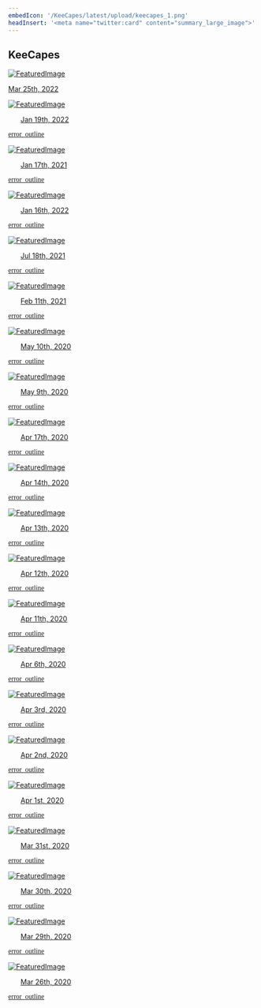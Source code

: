 ```yaml
---
embedIcon: '/KeeCapes/latest/upload/keecapes_1.png'
headInsert: '<meta name="twitter:card" content="summary_large_image">'
---
```

## KeeCapes
<div class="home-content-container"><a class="home-content-image" href="./03252022"><img src="./03252022/upload/keecapes_1.png" onerror="this.src='/assets/images/featuredimage.png'" alt="FeaturedImage"><p>Mar 25th, 2022</p></a><a class="home-content-image" href="./01192022"><img src="./01192022/upload/keecapes_1.png" onerror="this.src='/assets/images/featuredimage.png'" alt="FeaturedImage"><p style="padding-left: 25px;">Jan 19th, 2022</p><p style="background: transparent;font-family: 'Material Icons';">error_outline</p></a><a class="home-content-image" href="./01172022"><img src="./01172022/upload/keecapes_1.png" onerror="this.src='/assets/images/featuredimage.png'" alt="FeaturedImage"><p style="padding-left: 25px;">Jan 17th, 2021</p><p style="background: transparent;font-family: 'Material Icons';">error_outline</p></a><a class="home-content-image" href="./01162022"><img src="./01162022/upload/keecapes_1.png" onerror="this.src='/assets/images/featuredimage.png'" alt="FeaturedImage"><p style="padding-left: 25px;">Jan 16th, 2022</p><p style="background: transparent;font-family: 'Material Icons';">error_outline</p></a><a class="home-content-image" href="./07182021"><img src="./07182021/upload/keecapes_1.png" onerror="this.src='/assets/images/featuredimage.png'" alt="FeaturedImage"><p style="padding-left: 25px;">Jul 18th, 2021</p><p style="background: transparent;font-family: 'Material Icons';">error_outline</p></a><a class="home-content-image" href="./02112021"><img src="./02112021/upload/keecapes_1.png" onerror="this.src='/assets/images/featuredimage.png'" alt="FeaturedImage"><p style="padding-left: 25px;">Feb 11th, 2021</p><p style="background: transparent;font-family: 'Material Icons';">error_outline</p></a><a class="home-content-image" href="./05102020"><img src="./05102020/upload/keecapes_1.png" onerror="this.src='/assets/images/featuredimage.png'" alt="FeaturedImage"><p style="padding-left: 25px;">May 10th, 2020</p><p style="background: transparent;font-family: 'Material Icons';">error_outline</p></a><a class="home-content-image" href="./05092020"><img src="./05092020/upload/keecapes_1.png" onerror="this.src='/assets/images/featuredimage.png'" alt="FeaturedImage"><p style="padding-left: 25px;">May 9th, 2020</p><p style="background: transparent;font-family: 'Material Icons';">error_outline</p></a><a class="home-content-image" href="./04172020"><img src="./04172020/upload/keecapes_1.png" onerror="this.src='/assets/images/featuredimage.png'" alt="FeaturedImage"><p style="padding-left: 25px;">Apr 17th, 2020</p><p style="background: transparent;font-family: 'Material Icons';">error_outline</p></a><a class="home-content-image" href="./04142020"><img src="./04142020/upload/keecapes_1.png" onerror="this.src='/assets/images/featuredimage.png'" alt="FeaturedImage"><p style="padding-left: 25px;">Apr 14th, 2020</p><p style="background: transparent;font-family: 'Material Icons';">error_outline</p></a><a class="home-content-image" href="./04132020"><img src="./04132020/upload/keecapes_1.png" onerror="this.src='/assets/images/featuredimage.png'" alt="FeaturedImage"><p style="padding-left: 25px;">Apr 13th, 2020</p><p style="background: transparent;font-family: 'Material Icons';">error_outline</p></a><a class="home-content-image" href="./04122020"><img src="./04122020/upload/keecapes_1.png" onerror="this.src='/assets/images/featuredimage.png'" alt="FeaturedImage"><p style="padding-left: 25px;">Apr 12th, 2020</p><p style="background: transparent;font-family: 'Material Icons';">error_outline</p></a><a class="home-content-image" href="./04112020"><img src="./04112020/upload/keecapes_1.png" onerror="this.src='/assets/images/featuredimage.png'" alt="FeaturedImage"><p style="padding-left: 25px;">Apr 11th, 2020</p><p style="background: transparent;font-family: 'Material Icons';">error_outline</p></a><a class="home-content-image" href="./04062020"><img src="./04062020/upload/keecapes_1.png" onerror="this.src='/assets/images/featuredimage.png'" alt="FeaturedImage"><p style="padding-left: 25px;">Apr 6th, 2020</p><p style="background: transparent;font-family: 'Material Icons';">error_outline</p></a><a class="home-content-image" href="./04032020"><img src="./04032020/upload/keecapes_1.png" onerror="this.src='/assets/images/featuredimage.png'" alt="FeaturedImage"><p style="padding-left: 25px;">Apr 3rd, 2020</p><p style="background: transparent;font-family: 'Material Icons';">error_outline</p></a><a class="home-content-image" href="./04022020"><img src="./04022020/upload/keecapes_1.png" onerror="this.src='/assets/images/featuredimage.png'" alt="FeaturedImage"><p style="padding-left: 25px;">Apr 2nd, 2020</p><p style="background: transparent;font-family: 'Material Icons';">error_outline</p></a><a class="home-content-image" href="./04012020"><img src="./04012020/upload/keecapes_1.png" onerror="this.src='/assets/images/featuredimage.png'" alt="FeaturedImage"><p style="padding-left: 25px;">Apr 1st, 2020</p><p style="background: transparent;font-family: 'Material Icons';">error_outline</p></a><a class="home-content-image" href="./03312020"><img src="./03312020/upload/keecapes_1.png" onerror="this.src='/assets/images/featuredimage.png'" alt="FeaturedImage"><p style="padding-left: 25px;">Mar 31st, 2020</p><p style="background: transparent;font-family: 'Material Icons';">error_outline</p></a><a class="home-content-image" href="./03302020"><img src="./03302020/upload/keecapes_1.png" onerror="this.src='/assets/images/featuredimage.png'" alt="FeaturedImage"><p style="padding-left: 25px;">Mar 30th, 2020</p><p style="background: transparent;font-family: 'Material Icons';">error_outline</p></a><a class="home-content-image" href="./03292020"><img src="./03292020/upload/keecapes_1.png" onerror="this.src='/assets/images/featuredimage.png'" alt="FeaturedImage"><p style="padding-left: 25px;">Mar 29th, 2020</p><p style="background: transparent;font-family: 'Material Icons';">error_outline</p></a><a class="home-content-image" href="./03262020"><img src="./03262020/upload/keecapes_1.png" onerror="this.src='/assets/images/featuredimage.png'" alt="FeaturedImage"><p style="padding-left: 25px;">Mar 26th, 2020</p><p style="background: transparent;font-family: 'Material Icons';">error_outline</p></a></div>
